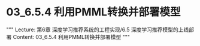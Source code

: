 # 03_6.5.4 利用PMML转换并部署模型

"""
Lecture: 第6章 深度学习推荐系统的工程实现/6.5 深度学习推荐模型的上线部署
Content: 03_6.5.4 利用PMML转换并部署模型
"""

